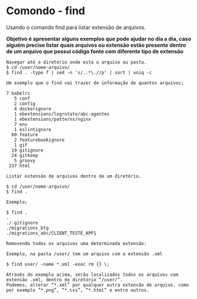 # Comondo - find

Usando o comando find para listar extensão de arquivos.

**Objetivo é apresentar alguns exemplos que pode ajudar no dia a dia, caso alguém precise listar quais arquivos ou extensão estão presente dentro de um arquivo que possui código fonte com diferente tipo de extensão**

```
Navegar até o diretório onde esta o arquivo ou pasta.
$ cd /user/nome-arquivo/
$ find . -type f | sed -n 's/..*\.//p' | sort | uniq -c

Um exemplo que o find vai trazer de informação de quantos arquivos;

7 babelrc
   5 conf
   2 config
   4 dockerignore
   1 ebextensions/logrotate/abc-agentes
   1 ebextensions/patterns/nginx
   7 env
   1 eslintignore
  60 feature
   2 featurebookignore
   1 gif
  19 gitignore
  24 gitkeep
   5 groovy
 237 html

Listar extensão de arquivos dentro de um diretório.

$ cd /user/nome-arquivo/
$ find .

Exemplo;

$ find .
.
./.gitignore
./migrations_btg
./migrations_abc/CLIENT_TESTE_APP1

Removendo todos os arquivos uma determinada extensão:

Exemplo, na pasta /user/ tem um arquivo com a extensão .xml

$ find user/ -name *.xml -exec rm {} \;

Através do exemplo acima, serão localizados todos os arquivos com extensão .xml, dentro do diretório “/user/”. 
Podemos, alterar “*.xml” por qualquer outra extensão de arquivo, como por exemplo “*.png”, “*.css”, “*.html” e entre outros.



```
